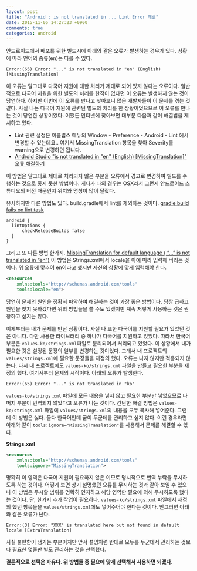```yaml
---
layout: post
title: "Android : is not translated in ... Lint Error 해결"
date: 2015-11-05 14:27:23 +0900
comments: true
categories: android
---
```


안드로이드에서 배포를 위한 빌드시에 아래와 같은 오류가 발생하는 경우가 있다. 상황에 따라 언어의 종류(en)는 다를 수 있다.

```
Error:(65) Error: "..." is not translated in "en" (English) [MissingTranslation]
```

이 오류는 말그대로 다국어 지원에 대한 처리가 제대로 되어 있지 않다는 오류이다. 일반적으로 다국어 지원을 위한 별도의 처리를 한적이 없다면 이 오류는 발생하지 않는 것이 당연하다.
하지만 이번에 이 오류를 만나고 찾아보니 많은 개발자들이 이 문제를 겪는 것 같다. 사실 나는 다국어 지원에 관련된 별도의 처리를 한 상황이었으므로 이 오류를 만나는 것이 당연한 상황이었다.
어쨌든 인터넷에 찾아보면 대부분 다음과 같이 해결법을 제시하고 있다.

* Lint 관련 설정은 이클립스 메뉴의 Window - Preference - Android - Lint 에서 변경할 수 있는데요..  여기서 MissingTranslation 항목을 찾아 Severity를 warning으로 변경하면 됩니다.
* [Android Studio "is not translated in "en" (English) [MissingTranslation]" 오류 해결하기](http://mytalkhome.tistory.com/816)

이 방법은 말그대로 제대로 처리되지 않은 부분을 오류에서 경고로 변경하여 빌드를 수행하는 것으로 좋지 못한 방법이다. 게다가 나의 경우는 OSX라서 그런지 안드로이드 스튜디오의 버전 때문인지 위치와 명칭이 많이 달랐다.

유사하지만 다른 방법도 있다. build.gradle에서 lint를 제외하는 것이다. [gradle build fails on lint task](http://stackoverflow.com/questions/20699147/gradle-build-fails-on-lint-task)

```
android {
  lintOptions {
      checkReleaseBuilds false
  }
}
```

그리고 또 다른 방법 한가지. [MissingTranslation for default language ( “…” is not translated in “en”)](http://stackoverflow.com/questions/28106875/missingtranslation-for-default-language-is-not-translated-in-en)
이 방법은 Strings.xml에서 locale을 아예 미리 입력해 버리는 것이다. 위 오류에 맞추어 en이라고 했지만 자신의 상황에 맞게 입력해야 한다.

```xml
<resources
    xmlns:tools="http://schemas.android.com/tools"
    tools:locale="en">
```

당연히 문제의 원인을 정확히 파악하여 해결하는 것이 가장 좋은 방법이다.
당장 급하고 원인을 찾지 못하겠다면 위의 방법들을 쓸 수도 있겠지만 계속 저렇게 사용하는 것은 권장하고 싶지는 않다.

이제부터는 내가 문제를 만난 상황이다. 사실 나 또한 다국어를 지원할 필요가 있었던 것은 아니다. 다만 사용한 라이브러리 중 하나가 다국어를 지원하고 있었다.
따라서 한국어 부분은 `values-ko/strings.xml`파일로 분리되어서 처리되고 있었다. 이 상황에서 내가 필요한 것은 설정된 문장의 일부를 변경하는 것이었다.
그래서 내 프로젝트의 `values/strings.xml`에 필요한 문장들을 재정의 했다. 오류는 나지 않지만 적용되지 않는다. 다시 내 프로젝트에도 `values-ko/strings.xml` 파일을 만들고 필요한 부분을 재정의 했다.
여기서부터 문제의 시작이다. 아래의 오류가 발생한다.

```
Error:(65) Error: "..." is not translated in "ko"
```

`values-ko/strings.xml` 파일에 모든 내용을 넣지 않고 필요한 부분만 넣었으므로 나머지 부분이 번역되지 않았다고 오류가 나는 것이다. 간단한 해결 방법은 `values-ko/strings.xml` 파일에 `values/strings.xml`의 내용을 모두 복사해 넣어준다. 그런데 이 방법은 싫다. 둘다 한국어인데 굳이 두군데를 관리하고 싶지 않다. 이런 경우라면 아래와 같이 `tools:ignore="MissingTranslation"`를 사용해서 문제를 해결할 수 있다.

**Strings.xml**
```xml
<resources
    xmlns:tools="http://schemas.android.com/tools"
    tools:ignore="MissingTranslation">
```

명확히 이 영역은 다국어 지원이 필요하지 않은 이므로 명시적으로 번역 누락을 무시하도록 하는 것이다. 어떻게 보면 상기 설명했던 오류를 무시하는 것과 같아 보일 수 있으나 이 방법은 무시할 범위를 명확히 인지하고 해당 영역만 필요에 의해 무시하도록 했다는 것이다.
단, 한가지 추가 작업이 필요하다. `values-ko/strings.xml` 파일에서 재정의 했던 항목들을 `values/strings.xml`에도 넣어주어야 한다는 것이다. 안그러면 아래와 같은 오류가 난다.

```
Error:(3) Error: "XXX" is translated here but not found in default locale [ExtraTranslation]
```

사실 불편함이 생기는 부분이지만 앞서 설명처럼 반대로 모두를 두군데서 관리하는 것보다 필요한 몇줄만 별도 관리하는 것을 선택했다.

**결론적으로 선택은 자유다. 위 방법들 중 필요에 맞게 선택해서 사용하면 되겠다.**
